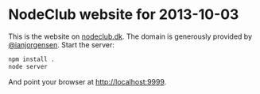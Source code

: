 # NodeClub website for 2013-10-03

This is the website on [nodeclub.dk](http://nodeclub.dk/). The domain is generously provided by [@ianjorgensen](https://twitter.com/ianjorgensen). Start the server:

```bash
npm install .
node server
```

And point your browser at <http://localhost:9999>.
